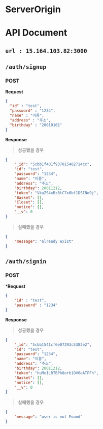 # ServerOrigin

# API Document
## `url : 15.164.103.82:3000`
## `/auth/signup`
### POST 
**Request**
```json
{
  "id" : "test",
  "password" : "1234",
  "name" : "이름",
  "address" : "주소",
  "birthday" : "20010101"
}
```

**Response**
> 성공했을 경우
```json
{
    "_id": "5cbb1f401f937015402714cc",
    "id": "test",
    "password": "1234",
    "name": "이름",
    "address": "주소",
    "birthday": 20011212,
    "token": "VkuZS4xBz8tC7x6bf1DSINo9j",
    "Basket": [],
    "Closet": [],
    "notice": [],
    "__v": 0
}
```

> 실패했을 경우
```json
{
    "message": "already exist"
}
```

## `/auth/signin`
### POST
***Request**
```json
{
	"id" : "test",
	"password" : "1234"
}
```

**Response**
> 성공했을 경우
```json
{
    "_id": "5cbb1541cf6e07293c5382e2",
    "id": "test",
    "password": "1234",
    "name": "이름",
    "address": "주소",
    "birthday": 20011212,
    "token": "huMeILRTBPh8orb1OV6eATFFh",
    "Basket": [],
    "notice": [],
    "__v": 0
}
```

> 실패했을 경우
```json
{
    "message": "user is not Found"
}
```
